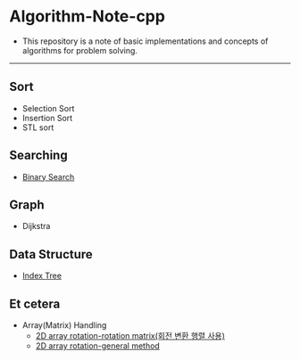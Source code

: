 # Algorithm-Note-cpp

- This repository is a note of basic implementations and concepts of algorithms for problem solving.

-------------------

## Sort

 - Selection Sort
 - Insertion Sort
 - STL sort

## Searching

 - [Binary Search](https://github.com/Jin959/Algorithm-Note-cpp/blob/main/Searching/binary_search.cpp)

## Graph

 - Dijkstra

## Data Structure

 - [Index Tree](https://github.com/Jin959/Algorithm-Note-cpp/blob/main/Data_Structure/idx_tree.cpp)

## Et cetera

 - Array(Matrix) Handling
   * [2D array rotation-rotation matrix(회전 변환 행렬 사용)](https://github.com/Jin959/Algorithm-Note-cpp/blob/main/Matrix(Array)_Handling/2d_array_rotation-rotation_matrix.cpp)
   * [2D array rotation-general method](https://github.com/Jin959/Algorithm-Note-cpp/blob/main/Matrix(Array)_Handling/2d_array_rotation-general_method.cpp)
